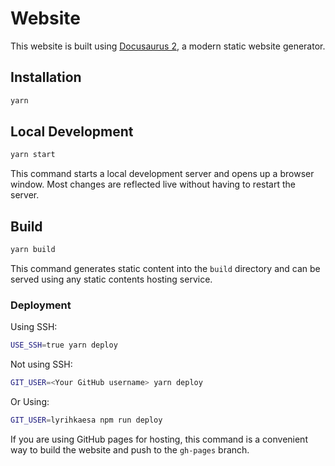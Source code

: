 # Website

This website is built using [Docusaurus 2](https://docusaurus.io/), a modern static website generator.

## Installation

```bash
yarn
```

## Local Development

```bash
yarn start
```

This command starts a local development server and opens up a browser window. Most changes are reflected live without having to restart the server.

## Build

```bash
yarn build
```

This command generates static content into the `build` directory and can be served using any static contents hosting service.

### Deployment

Using SSH:

```bash
USE_SSH=true yarn deploy
```

Not using SSH:

```bash
GIT_USER=<Your GitHub username> yarn deploy
```

Or Using:

```bash
GIT_USER=lyrihkaesa npm run deploy
```

If you are using GitHub pages for hosting, this command is a convenient way to build the website and push to the `gh-pages` branch.
